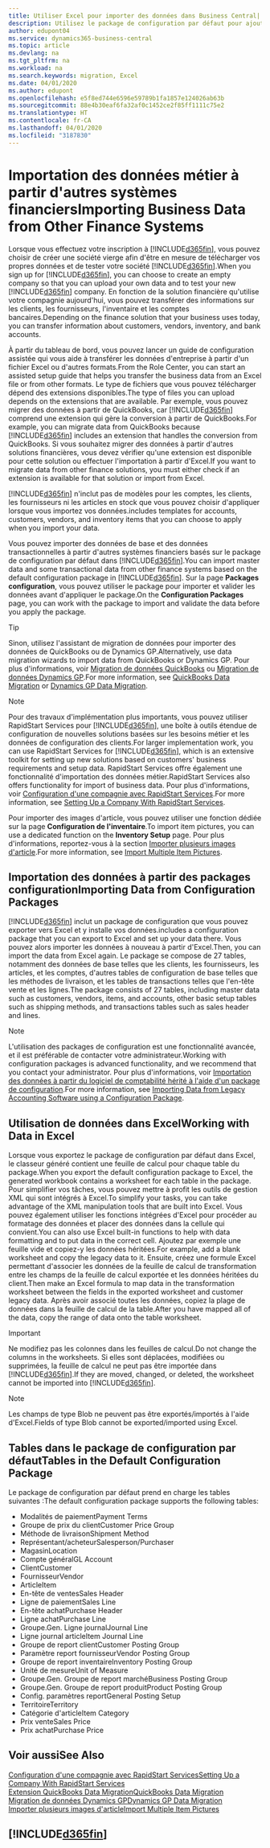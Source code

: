 ```yaml
---
title: Utiliser Excel pour importer des données dans Business Central| Microsoft Docs
description: Utilisez le package de configuration par défaut pour ajouter des données client dans Excel et les importer ensuite dans Business Central.
author: edupont04
ms.service: dynamics365-business-central
ms.topic: article
ms.devlang: na
ms.tgt_pltfrm: na
ms.workload: na
ms.search.keywords: migration, Excel
ms.date: 04/01/2020
ms.author: edupont
ms.openlocfilehash: e5f8ed744e6596e59789b1fa1857e124026ab63b
ms.sourcegitcommit: 88e4b30eaf6fa32af0c1452ce2f85ff1111c75e2
ms.translationtype: HT
ms.contentlocale: fr-CA
ms.lasthandoff: 04/01/2020
ms.locfileid: "3187830"
---
```

# <a name="importing-business-data-from-other-finance-systems"></a><span data-ttu-id="171fa-103">Importation des données métier à partir d'autres systèmes financiers</span><span class="sxs-lookup"><span data-stu-id="171fa-103">Importing Business Data from Other Finance Systems</span></span>
<span data-ttu-id="171fa-104">Lorsque vous effectuez votre inscription à [!INCLUDE[d365fin](includes/d365fin_md.md)], vous pouvez choisir de créer une société vierge afin d'être en mesure de télécharger vos propres données et de tester votre société [!INCLUDE[d365fin](includes/d365fin_md.md)].</span><span class="sxs-lookup"><span data-stu-id="171fa-104">When you sign up for [!INCLUDE[d365fin](includes/d365fin_md.md)], you can choose to create an empty company so that you can upload your own data and to test your new [!INCLUDE[d365fin](includes/d365fin_md.md)] company.</span></span> <span data-ttu-id="171fa-105">En fonction de la solution financière qu'utilise votre compagnie aujourd'hui, vous pouvez transférer des informations sur les clients, les fournisseurs, l'inventaire et les comptes bancaires.</span><span class="sxs-lookup"><span data-stu-id="171fa-105">Depending on the finance solution that your business uses today, you can transfer information about customers, vendors, inventory, and bank accounts.</span></span>  

<span data-ttu-id="171fa-106">À partir du tableau de bord, vous pouvez lancer un guide de configuration assistée qui vous aide à transférer les données d'entreprise à partir d'un fichier Excel ou d'autres formats.</span><span class="sxs-lookup"><span data-stu-id="171fa-106">From the Role Center, you can start an assisted setup guide that helps you transfer the business data from an Excel file or from other formats.</span></span> <span data-ttu-id="171fa-107">Le type de fichiers que vous pouvez télécharger dépend des extensions disponibles.</span><span class="sxs-lookup"><span data-stu-id="171fa-107">The type of files you can upload depends on the extensions that are available.</span></span> <span data-ttu-id="171fa-108">Par exemple, vous pouvez migrer des données à partir de QuickBooks, car [!INCLUDE[d365fin](includes/d365fin_md.md)] comprend une extension qui gère la conversion à partir de QuickBooks.</span><span class="sxs-lookup"><span data-stu-id="171fa-108">For example, you can migrate data from QuickBooks because [!INCLUDE[d365fin](includes/d365fin_md.md)] includes an extension that handles the conversion from QuickBooks.</span></span> <span data-ttu-id="171fa-109">Si vous souhaitez migrer des données à partir d'autres solutions financières, vous devez vérifier qu'une extension est disponible pour cette solution ou effectuer l'importation à partir d'Excel.</span><span class="sxs-lookup"><span data-stu-id="171fa-109">If you want to migrate data from other finance solutions, you must either check if an extension is available for that solution or import from Excel.</span></span>  

[!INCLUDE[d365fin](includes/d365fin_md.md)] <span data-ttu-id="171fa-110">n'inclut pas de modèles pour les comptes, les clients, les fournisseurs ni les articles en stock que vous pouvez choisir d'appliquer lorsque vous importez vos données.</span><span class="sxs-lookup"><span data-stu-id="171fa-110">includes templates for accounts, customers, vendors, and inventory items that you can choose to apply when you import your data.</span></span>

<span data-ttu-id="171fa-111">Vous pouvez importer des données de base et des données transactionnelles à partir d'autres systèmes financiers basés sur le package de configuration par défaut dans [!INCLUDE[d365fin](includes/d365fin_md.md)].</span><span class="sxs-lookup"><span data-stu-id="171fa-111">You can import master data and some transactional data from other finance systems based on the default configuration package in [!INCLUDE[d365fin](includes/d365fin_md.md)].</span></span> <span data-ttu-id="171fa-112">Sur la page **Packages configuration**, vous pouvez utiliser le package pour importer et valider les données avant d'appliquer le package.</span><span class="sxs-lookup"><span data-stu-id="171fa-112">On the **Configuration Packages** page, you can work with the package to import and validate the data before you apply the package.</span></span>  

> [!TIP]  
> <span data-ttu-id="171fa-113">Sinon, utilisez l'assistant de migration de données pour importer des données de QuickBooks ou de Dynamics GP.</span><span class="sxs-lookup"><span data-stu-id="171fa-113">Alternatively, use data migration wizards to import data from QuickBooks or Dynamics GP.</span></span> <span data-ttu-id="171fa-114">Pour plus d'informations, voir [Migration de données QuickBooks](ui-extensions-quickbooks-data-migration.md) ou [Migration de données Dynamics GP](ui-extensions-dynamicsgp-data-migration.md).</span><span class="sxs-lookup"><span data-stu-id="171fa-114">For more information, see [QuickBooks Data Migration](ui-extensions-quickbooks-data-migration.md) or [Dynamics GP Data Migration](ui-extensions-dynamicsgp-data-migration.md).</span></span>

> [!NOTE]  
> <span data-ttu-id="171fa-115">Pour des travaux d'implémentation plus importants, vous pouvez utiliser RapidStart Services pour [!INCLUDE[d365fin](includes/d365fin_md.md)], une boîte à outils étendue de configuration de nouvelles solutions basées sur les besoins métier et les données de configuration des clients.</span><span class="sxs-lookup"><span data-stu-id="171fa-115">For larger implementation work, you can use RapidStart Services for [!INCLUDE[d365fin](includes/d365fin_md.md)], which is an extensive toolkit for setting up new solutions based on customers' business requirements and setup data.</span></span> <span data-ttu-id="171fa-116">RapidStart Services offre également une fonctionnalité d'importation des données métier.</span><span class="sxs-lookup"><span data-stu-id="171fa-116">RapidStart Services also offers functionality for import of business data.</span></span> <span data-ttu-id="171fa-117">Pour plus d'informations, voir [Configuration d'une compagnie avec RapidStart Services](admin-set-up-a-company-with-rapidstart.md).</span><span class="sxs-lookup"><span data-stu-id="171fa-117">For more information, see [Setting Up a Company With RapidStart Services](admin-set-up-a-company-with-rapidstart.md).</span></span>

<span data-ttu-id="171fa-118">Pour importer des images d'article, vous pouvez utiliser une fonction dédiée sur la page **Configuration de l'inventaire**.</span><span class="sxs-lookup"><span data-stu-id="171fa-118">To import item pictures, you can use a dedicated function on the **Inventory Setup** page.</span></span> <span data-ttu-id="171fa-119">Pour plus d'informations, reportez-vous à la section [Importer plusieurs images d'article](inventory-how-import-item-pictures.md).</span><span class="sxs-lookup"><span data-stu-id="171fa-119">For more information, see [Import Multiple Item Pictures](inventory-how-import-item-pictures.md).</span></span>

## <a name="importing-data-from-configuration-packages"></a><span data-ttu-id="171fa-120">Importation des données à partir des packages configuration</span><span class="sxs-lookup"><span data-stu-id="171fa-120">Importing Data from Configuration Packages</span></span>
[!INCLUDE[d365fin](includes/d365fin_md.md)] <span data-ttu-id="171fa-121">inclut un package de configuration que vous pouvez exporter vers Excel et y installe vos données.</span><span class="sxs-lookup"><span data-stu-id="171fa-121">includes a configuration package that you can export to Excel and set up your data there.</span></span> <span data-ttu-id="171fa-122">Vous pouvez alors importer les données à nouveau à partir d'Excel.</span><span class="sxs-lookup"><span data-stu-id="171fa-122">Then, you can import the data from Excel again.</span></span> <span data-ttu-id="171fa-123">Le package se compose de 27 tables, notamment des données de base telles que les clients, les fournisseurs, les articles, et les comptes, d'autres tables de configuration de base telles que les méthodes de livraison, et les tables de transactions telles que l'en-tête vente et les lignes.</span><span class="sxs-lookup"><span data-stu-id="171fa-123">The package consists of 27 tables, including master data such as customers, vendors, items, and accounts, other basic setup tables such as shipping methods, and transactions tables such as sales header and lines.</span></span>  

> [!NOTE]  
>   <span data-ttu-id="171fa-124">L'utilisation des packages de configuration est une fonctionnalité avancée, et il est préférable de contacter votre administrateur.</span><span class="sxs-lookup"><span data-stu-id="171fa-124">Working with configuration packages is advanced functionality, and we recommend that you contact your administrator.</span></span> <span data-ttu-id="171fa-125">Pour plus d'informations, voir [Importation des données à partir du logiciel de comptabilité hérité à l'aide d'un package de configuration](across-import-data-configuration-packages.md).</span><span class="sxs-lookup"><span data-stu-id="171fa-125">For more information, see [Importing Data from Legacy Accounting Software using a Configuration Package](across-import-data-configuration-packages.md).</span></span>

## <a name="working-with-data-in-excel"></a><span data-ttu-id="171fa-126">Utilisation de données dans Excel</span><span class="sxs-lookup"><span data-stu-id="171fa-126">Working with Data in Excel</span></span>
<span data-ttu-id="171fa-127">Lorsque vous exportez le package de configuration par défaut dans Excel, le classeur généré contient une feuille de calcul pour chaque table du package.</span><span class="sxs-lookup"><span data-stu-id="171fa-127">When you export the default configuration package to Excel, the generated workbook contains a worksheet for each table in the package.</span></span> <span data-ttu-id="171fa-128">Pour simplifier vos tâches, vous pouvez mettre à profit les outils de gestion XML qui sont intégrés à Excel.</span><span class="sxs-lookup"><span data-stu-id="171fa-128">To simplify your tasks, you can take advantage of the XML manipulation tools that are built into Excel.</span></span> <span data-ttu-id="171fa-129">Vous pouvez également utiliser les fonctions intégrées d'Excel pour procéder au formatage des données et placer des données dans la cellule qui convient.</span><span class="sxs-lookup"><span data-stu-id="171fa-129">You can also use Excel built-in functions to help with data formatting and to put data in the correct cell.</span></span> <span data-ttu-id="171fa-130">Ajoutez par exemple une feuille vide et copiez-y les données héritées.</span><span class="sxs-lookup"><span data-stu-id="171fa-130">For example, add a blank worksheet and copy the legacy data to it.</span></span> <span data-ttu-id="171fa-131">Ensuite, créez une formule Excel permettant d'associer les données de la feuille de calcul de transformation entre les champs de la feuille de calcul exportée et les données héritées du client.</span><span class="sxs-lookup"><span data-stu-id="171fa-131">Then make an Excel formula to map data in the transformation worksheet between the fields in the exported worksheet and customer legacy data.</span></span> <span data-ttu-id="171fa-132">Après avoir associé toutes les données, copiez la plage de données dans la feuille de calcul de la table.</span><span class="sxs-lookup"><span data-stu-id="171fa-132">After you have mapped all of the data, copy the range of data onto the table worksheet.</span></span>  

> [!IMPORTANT]  
>  <span data-ttu-id="171fa-133">Ne modifiez pas les colonnes dans les feuilles de calcul.</span><span class="sxs-lookup"><span data-stu-id="171fa-133">Do not change the columns in the worksheets.</span></span> <span data-ttu-id="171fa-134">Si elles sont déplacées, modifiées ou supprimées, la feuille de calcul ne peut pas être importée dans [!INCLUDE[d365fin](includes/d365fin_md.md)].</span><span class="sxs-lookup"><span data-stu-id="171fa-134">If they are moved, changed, or deleted, the worksheet cannot be imported into [!INCLUDE[d365fin](includes/d365fin_md.md)].</span></span>

> [!NOTE]
> <span data-ttu-id="171fa-135">Les champs de type Blob ne peuvent pas être exportés/importés à l'aide d'Excel.</span><span class="sxs-lookup"><span data-stu-id="171fa-135">Fields of type Blob cannot be exported/imported using Excel.</span></span>

## <a name="tables-in-the-default-configuration-package"></a><span data-ttu-id="171fa-136">Tables dans le package de configuration par défaut</span><span class="sxs-lookup"><span data-stu-id="171fa-136">Tables in the Default Configuration Package</span></span>
<span data-ttu-id="171fa-137">Le package de configuration par défaut prend en charge les tables suivantes :</span><span class="sxs-lookup"><span data-stu-id="171fa-137">The default configuration package supports the following tables:</span></span>

-   <span data-ttu-id="171fa-138">Modalités de paiement</span><span class="sxs-lookup"><span data-stu-id="171fa-138">Payment Terms</span></span>
-   <span data-ttu-id="171fa-139">Groupe de prix du client</span><span class="sxs-lookup"><span data-stu-id="171fa-139">Customer Price Group</span></span>
-   <span data-ttu-id="171fa-140">Méthode de livraison</span><span class="sxs-lookup"><span data-stu-id="171fa-140">Shipment Method</span></span>
-   <span data-ttu-id="171fa-141">Représentant/acheteur</span><span class="sxs-lookup"><span data-stu-id="171fa-141">Salesperson/Purchaser</span></span>
-   <span data-ttu-id="171fa-142">Magasin</span><span class="sxs-lookup"><span data-stu-id="171fa-142">Location</span></span>
-   <span data-ttu-id="171fa-143">Compte général</span><span class="sxs-lookup"><span data-stu-id="171fa-143">GL Account</span></span>
-   <span data-ttu-id="171fa-144">Client</span><span class="sxs-lookup"><span data-stu-id="171fa-144">Customer</span></span>
-   <span data-ttu-id="171fa-145">Fournisseur</span><span class="sxs-lookup"><span data-stu-id="171fa-145">Vendor</span></span>
-   <span data-ttu-id="171fa-146">Article</span><span class="sxs-lookup"><span data-stu-id="171fa-146">Item</span></span>
-   <span data-ttu-id="171fa-147">En-tête de ventes</span><span class="sxs-lookup"><span data-stu-id="171fa-147">Sales Header</span></span>
-   <span data-ttu-id="171fa-148">Ligne de paiement</span><span class="sxs-lookup"><span data-stu-id="171fa-148">Sales Line</span></span>
-   <span data-ttu-id="171fa-149">En-tête achat</span><span class="sxs-lookup"><span data-stu-id="171fa-149">Purchase Header</span></span>
-   <span data-ttu-id="171fa-150">Ligne achat</span><span class="sxs-lookup"><span data-stu-id="171fa-150">Purchase Line</span></span>
-   <span data-ttu-id="171fa-151">Groupe.</span><span class="sxs-lookup"><span data-stu-id="171fa-151">Gen.</span></span> <span data-ttu-id="171fa-152">Ligne journal</span><span class="sxs-lookup"><span data-stu-id="171fa-152">Journal Line</span></span>
-   <span data-ttu-id="171fa-153">Ligne journal article</span><span class="sxs-lookup"><span data-stu-id="171fa-153">Item Journal Line</span></span>
-   <span data-ttu-id="171fa-154">Groupe de report client</span><span class="sxs-lookup"><span data-stu-id="171fa-154">Customer Posting Group</span></span>
-   <span data-ttu-id="171fa-155">Paramètre report fournisseur</span><span class="sxs-lookup"><span data-stu-id="171fa-155">Vendor Posting Group</span></span>
-   <span data-ttu-id="171fa-156">Groupe de report inventaire</span><span class="sxs-lookup"><span data-stu-id="171fa-156">Inventory Posting Group</span></span>
-   <span data-ttu-id="171fa-157">Unité de mesure</span><span class="sxs-lookup"><span data-stu-id="171fa-157">Unit of Measure</span></span>
-   <span data-ttu-id="171fa-158">Groupe.</span><span class="sxs-lookup"><span data-stu-id="171fa-158">Gen.</span></span> <span data-ttu-id="171fa-159">Groupe de report marché</span><span class="sxs-lookup"><span data-stu-id="171fa-159">Business Posting Group</span></span>
-   <span data-ttu-id="171fa-160">Groupe.</span><span class="sxs-lookup"><span data-stu-id="171fa-160">Gen.</span></span> <span data-ttu-id="171fa-161">Groupe de report produit</span><span class="sxs-lookup"><span data-stu-id="171fa-161">Product Posting Group</span></span>
-   <span data-ttu-id="171fa-162">Config. paramètres report</span><span class="sxs-lookup"><span data-stu-id="171fa-162">General Posting Setup</span></span>
-   <span data-ttu-id="171fa-163">Territoire</span><span class="sxs-lookup"><span data-stu-id="171fa-163">Territory</span></span>
-   <span data-ttu-id="171fa-164">Catégorie d'article</span><span class="sxs-lookup"><span data-stu-id="171fa-164">Item Category</span></span>
-   <span data-ttu-id="171fa-165">Prix vente</span><span class="sxs-lookup"><span data-stu-id="171fa-165">Sales Price</span></span>
-   <span data-ttu-id="171fa-166">Prix achat</span><span class="sxs-lookup"><span data-stu-id="171fa-166">Purchase Price</span></span>

## <a name="see-also"></a><span data-ttu-id="171fa-167">Voir aussi</span><span class="sxs-lookup"><span data-stu-id="171fa-167">See Also</span></span>
[<span data-ttu-id="171fa-168">Configuration d'une compagnie avec RapidStart Services</span><span class="sxs-lookup"><span data-stu-id="171fa-168">Setting Up a Company With RapidStart Services</span></span>](admin-set-up-a-company-with-rapidstart.md)  
[<span data-ttu-id="171fa-169">Extension QuickBooks Data Migration</span><span class="sxs-lookup"><span data-stu-id="171fa-169">QuickBooks Data Migration</span></span>](ui-extensions-quickbooks-data-migration.md)  
[<span data-ttu-id="171fa-170">Migration de données Dynamics GP</span><span class="sxs-lookup"><span data-stu-id="171fa-170">Dynamics GP Data Migration</span></span>](ui-extensions-dynamicsgp-data-migration.md)  
[<span data-ttu-id="171fa-171">Importer plusieurs images d'article</span><span class="sxs-lookup"><span data-stu-id="171fa-171">Import Multiple Item Pictures</span></span>](inventory-how-import-item-pictures.md)

## [!INCLUDE[d365fin](includes/free_trial_md.md)]  
